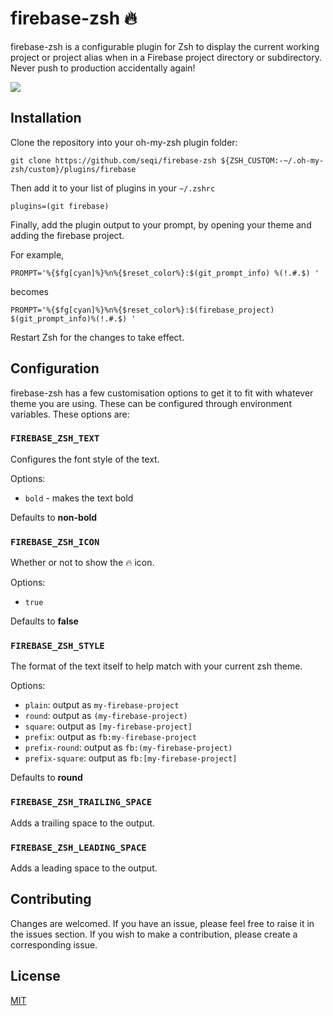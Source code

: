 # firebase-zsh :fire:

firebase-zsh is a configurable plugin for Zsh to display the current working project or project alias when in a Firebase project directory or subdirectory. Never push to production accidentally again! 

![](https://i.imgur.com/wGwuTH7.png)

## Installation

Clone the repository into your oh-my-zsh plugin folder:

`git clone https://github.com/seqi/firebase-zsh ${ZSH_CUSTOM:-~/.oh-my-zsh/custom}/plugins/firebase`

Then add it to your list of plugins in your `~/.zshrc`

`plugins=(git firebase)`

Finally, add the plugin output to your prompt, by opening your theme and adding the firebase project.

For example, 

`PROMPT='%{$fg[cyan]%}%n%{$reset_color%}:$(git_prompt_info) %(!.#.$) '`

becomes

`PROMPT='%{$fg[cyan]%}%n%{$reset_color%}:$(firebase_project) $(git_prompt_info)%(!.#.$) '`

Restart Zsh for the changes to take effect.

## Configuration

firebase-zsh has a few customisation options to get it to fit with whatever theme you are using. These can be configured through environment variables. These options are:

### `FIREBASE_ZSH_TEXT`
Configures the font style of the text.

Options:
- `bold` - makes the text bold

Defaults to **non-bold**

### `FIREBASE_ZSH_ICON`
Whether or not to show the 🔥 icon.

Options:
- `true`

Defaults to **false**

### `FIREBASE_ZSH_STYLE`
The format of the text itself to help match with your current zsh theme.

Options:
- `plain`: output as `my-firebase-project`
- `round`: output as `(my-firebase-project)`
- `square`: output as `[my-firebase-project]`
- `prefix`: output as `fb:my-firebase-project`
- `prefix-round`: output as `fb:(my-firebase-project)`
- `prefix-square`: output as `fb:[my-firebase-project]`

Defaults to **round**

### `FIREBASE_ZSH_TRAILING_SPACE`
Adds a trailing space to the output.

### `FIREBASE_ZSH_LEADING_SPACE`
Adds a leading space to the output.

## Contributing

Changes are welcomed. If you have an issue, please feel free to raise it in the issues section. If you wish to make a contribution, please create a corresponding issue. 

## License 
[MIT](https://choosealicense.com/licenses/mit/)
